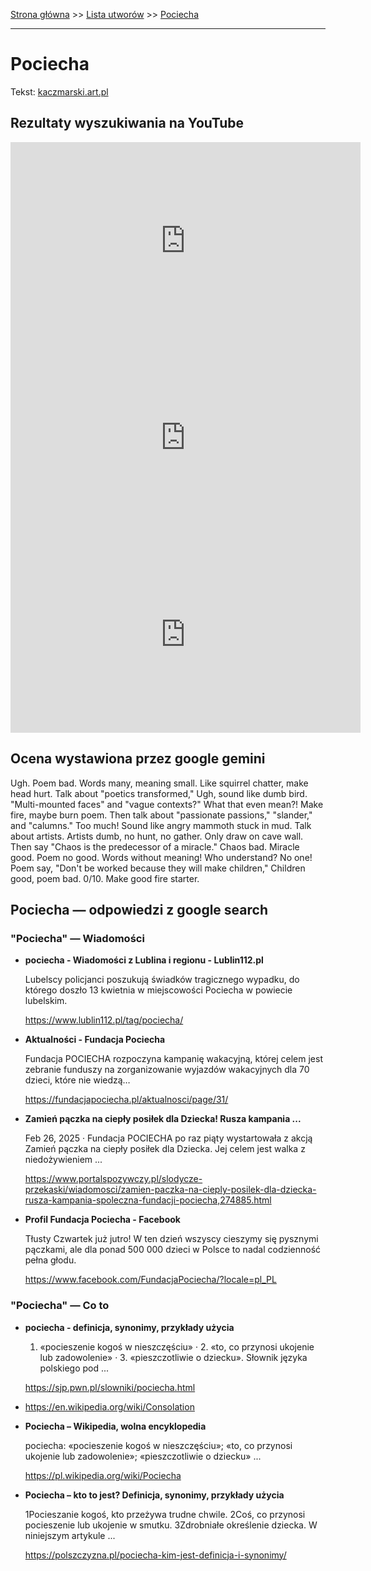 [Strona główna](../index.md) >> [Lista utworów](../list.md) >> [Pociecha](440.md)

---

# Pociecha

Tekst: [kaczmarski.art.pl](https://www.kaczmarski.art.pl/tworczosc/wiersze/pociecha/)

## Rezultaty wyszukiwania na YouTube

<iframe width="560" height="315" src="https://www.youtube.com/embed/b_6XgrK31lY?si=IdontcarewhotheIRSsendsImnotpayingtaxes" title="YouTube video player" frameborder="0" allow="accelerometer; autoplay; clipboard-write; encrypted-media; gyroscope; picture-in-picture; web-share" referrerpolicy="strict-origin-when-cross-origin" allowfullscreen></iframe>

<iframe width="560" height="315" src="https://www.youtube.com/embed/6cOJ2dVsNyM?si=IdontcarewhotheIRSsendsImnotpayingtaxes" title="YouTube video player" frameborder="0" allow="accelerometer; autoplay; clipboard-write; encrypted-media; gyroscope; picture-in-picture; web-share" referrerpolicy="strict-origin-when-cross-origin" allowfullscreen></iframe>

<iframe width="560" height="315" src="https://www.youtube.com/embed/WJBY0Xp8acs?si=IdontcarewhotheIRSsendsImnotpayingtaxes" title="YouTube video player" frameborder="0" allow="accelerometer; autoplay; clipboard-write; encrypted-media; gyroscope; picture-in-picture; web-share" referrerpolicy="strict-origin-when-cross-origin" allowfullscreen></iframe>

## Ocena wystawiona przez google gemini

Ugh. Poem bad. Words many, meaning small. Like squirrel chatter, make head hurt. Talk about "poetics transformed," Ugh, sound like dumb bird. "Multi-mounted faces" and "vague contexts?" What that even mean?! Make fire, maybe burn poem. Then talk about "passionate passions," "slander," and "calumns." Too much! Sound like angry mammoth stuck in mud. Talk about artists. Artists dumb, no hunt, no gather. Only draw on cave wall. Then say "Chaos is the predecessor of a miracle." Chaos bad. Miracle good. Poem no good. Words without meaning! Who understand? No one! Poem say, "Don't be worked because they will make children," Children good, poem bad. 0/10. Make good fire starter.


## Pociecha — odpowiedzi z google search

### "Pociecha" — Wiadomości

- **pociecha - Wiadomości z Lublina i regionu - Lublin112.pl**

    Lubelscy policjanci poszukują świadków tragicznego wypadku, do którego doszło 13 kwietnia w miejscowości Pociecha w powiecie lubelskim. 

   <https://www.lublin112.pl/tag/pociecha/>
- **Aktualności - Fundacja Pociecha**

    Fundacja POCIECHA rozpoczyna kampanię wakacyjną, której celem jest zebranie funduszy na zorganizowanie wyjazdów wakacyjnych dla 70 dzieci, które nie wiedzą… 

   <https://fundacjapociecha.pl/aktualnosci/page/31/>
- **Zamień pączka na ciepły posiłek dla Dziecka! Rusza kampania ...**

    Feb 26, 2025  ·  Fundacja POCIECHA po raz piąty wystartowała z akcją Zamień pączka na ciepły posiłek dla Dziecka. Jej celem jest walka z niedożywieniem ... 

   <https://www.portalspozywczy.pl/slodycze-przekaski/wiadomosci/zamien-paczka-na-cieply-posilek-dla-dziecka-rusza-kampania-spoleczna-fundacji-pociecha,274885.html>
- **Profil Fundacja Pociecha - Facebook**

    Tłusty Czwartek już jutro! W ten dzień wszyscy cieszymy się pysznymi pączkami, ale dla ponad 500 000 dzieci w Polsce to nadal codzienność pełna głodu. 

   <https://www.facebook.com/FundacjaPociecha/?locale=pl_PL>

### "Pociecha" — Co to

- **pociecha - definicja, synonimy, przykłady użycia**

    1. «pocieszenie kogoś w nieszczęściu» · 2. «to, co przynosi ukojenie lub zadowolenie» · 3. «pieszczotliwie o dziecku». Słownik języka polskiego pod ... 

   <https://sjp.pwn.pl/slowniki/pociecha.html>
- <https://en.wikipedia.org/wiki/Consolation>
- **Pociecha – Wikipedia, wolna encyklopedia**

    pociecha: «pocieszenie kogoś w nieszczęściu»; «to, co przynosi ukojenie lub zadowolenie»; «pieszczotliwie o dziecku» ... 

   <https://pl.wikipedia.org/wiki/Pociecha>
- **Pociecha – kto to jest? Definicja, synonimy, przykłady użycia**

    1Pocieszanie kogoś, kto przeżywa trudne chwile. 2Coś, co przynosi pocieszenie lub ukojenie w smutku. 3Zdrobniałe określenie dziecka. W niniejszym artykule ... 

   <https://polszczyzna.pl/pociecha-kim-jest-definicja-i-synonimy/>


